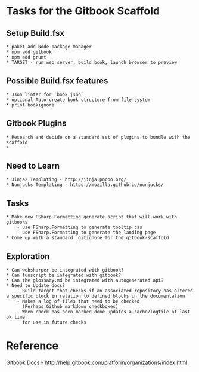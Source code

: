 Tasks for the Gitbook Scaffold
==============================

Setup Build.fsx
---------------
	* paket add Node package manager
	* npm add gitbook
	* npm add grunt
	* TARGET - run web server, build book, launch browser to preview


Possible Build.fsx features
---------------------------	
	* Json linter for `book.json`
	* optional Auto-create book structure from file system
	* print bookignore



Gitbook Plugins
---------------
	* Research and decide on a standard set of plugins to bundle with the scaffold
	*


Need to Learn 
-------------
	* Jinja2 Templating - http://jinja.pocoo.org/
	* Nunjucks Templating - https://mozilla.github.io/nunjucks/


Tasks
------
	* Make new FSharp.Formatting generate script that will work with gitbooks
		- use FSharp.Formatting to generate tooltip css
		- use FSharp.Formatting to generate the landing page
	* Come up with a standard .gitignore for the gitbook-scaffold
	
Exploration
------------
	* Can websharper be integrated with gitbook?
	* Can funscript be integrated with gitbook?
	* Can the glossary.md be integrated with autogenerated api?
	* Need to Update docs?
		- Build target that checks if an associated repository has altered a specific block in relation to defined blocks in the documentation
		- Makes a log of files that need to be checked 
		  (Perhaps Github markdown checkboxes)
		- When check has been marked done updates a cache/logfile of last ok time
		  for use in future checks

Reference 
==========

Gitbook Docs - http://help.gitbook.com/platform/organizations/index.html